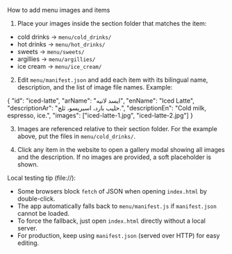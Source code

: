 How to add menu images and items

1) Place your images inside the section folder that matches the item:

- cold drinks → `menu/cold_drinks/`
- hot drinks → `menu/hot_drinks/`
- sweets → `menu/sweets/`
- argillies → `menu/argillies/`
- ice cream → `menu/ice_cream/`

2) Edit `menu/manifest.json` and add each item with its bilingual name, description, and the list of image file names. Example:

{
  "id": "iced-latte",
  "arName": "ايسد لاتيه",
  "enName": "Iced Latte",
  "descriptionAr": "حليب بارد، اسبريسو، ثلج.",
  "descriptionEn": "Cold milk, espresso, ice.",
  "images": ["iced-latte-1.jpg", "iced-latte-2.jpg"]
}

3) Images are referenced relative to their section folder. For the example above, put the files in `menu/cold_drinks/`.

4) Click any item in the website to open a gallery modal showing all images and the description. If no images are provided, a soft placeholder is shown.

Local testing tip (file://):
- Some browsers block `fetch` of JSON when opening `index.html` by double-click.
- The app automatically falls back to `menu/manifest.js` if `manifest.json` cannot be loaded.
- To force the fallback, just open `index.html` directly without a local server.
- For production, keep using `manifest.json` (served over HTTP) for easy editing.

